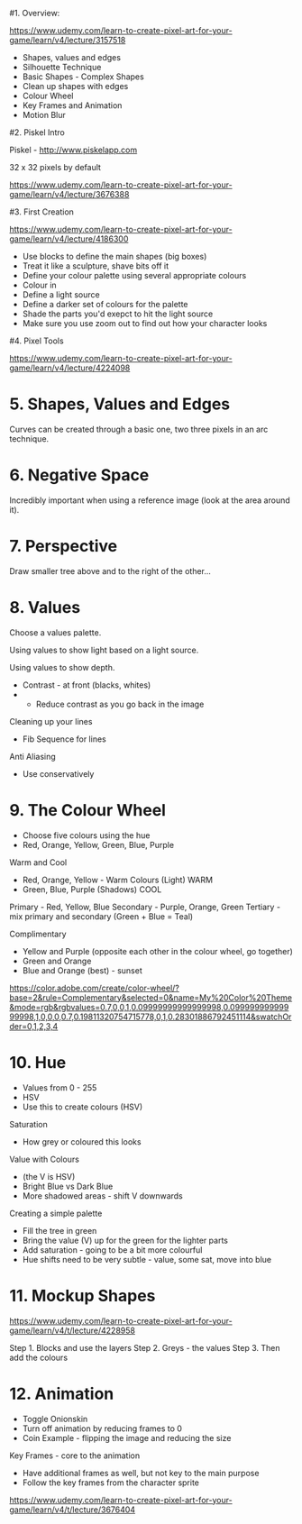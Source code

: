 #1. Overview:

https://www.udemy.com/learn-to-create-pixel-art-for-your-game/learn/v4/lecture/3157518

* Shapes, values and edges
* Silhouette Technique
* Basic Shapes - Complex Shapes
* Clean up shapes with edges
* Colour Wheel
* Key Frames and Animation
* Motion Blur

#2. Piskel Intro

Piskel - http://www.piskelapp.com

32 x 32 pixels by default

https://www.udemy.com/learn-to-create-pixel-art-for-your-game/learn/v4/lecture/3676388

#3. First Creation

https://www.udemy.com/learn-to-create-pixel-art-for-your-game/learn/v4/lecture/4186300

* Use blocks to define the main shapes (big boxes)
* Treat it like a sculpture, shave bits off it
* Define your colour palette using several appropriate colours
* Colour in
* Define a light source
* Define a darker set of colours for the palette
* Shade the parts you'd exepct to hit the light source
* Make sure you use zoom out to find out how your character looks

#4. Pixel Tools

https://www.udemy.com/learn-to-create-pixel-art-for-your-game/learn/v4/lecture/4224098

# 5. Shapes, Values and Edges

Curves can be created through a basic one, two three pixels in an arc technique.

# 6. Negative Space

Incredibly important when using a reference image (look at the area around it).

# 7. Perspective

Draw smaller tree above and to the right of the other... 

# 8. Values

Choose a values palette.

Using values to show light based on a light source.

Using values to show depth.
* Contrast - at front (blacks, whites)
* * Reduce contrast as you go back in the image

Cleaning up your lines
* Fib Sequence for lines
 
Anti Aliasing
* Use conservatively

# 9. The Colour Wheel
* Choose five colours using the hue
* Red, Orange, Yellow, Green, Blue, Purple

Warm and Cool
* Red, Orange, Yellow - Warm Colours (Light) WARM
* Green, Blue, Purple (Shadows) COOL

Primary - Red, Yellow, Blue
Secondary - Purple, Orange, Green
Tertiary - mix primary and secondary (Green + Blue = Teal)

Complimentary
* Yellow and Purple (opposite each other in the colour wheel, go together)
* Green and Orange
* Blue and Orange (best) - sunset

https://color.adobe.com/create/color-wheel/?base=2&rule=Complementary&selected=0&name=My%20Color%20Theme&mode=rgb&rgbvalues=0.7,0,0,1,0.09999999999999998,0.09999999999999998,1,0,0,0,0.7,0.19811320754715778,0,1,0.28301886792451114&swatchOrder=0,1,2,3,4

# 10. Hue
* Values from 0 - 255
* HSV
* Use this to create colours (HSV)

Saturation
* How grey or coloured this looks

Value with Colours
* (the V is HSV)
* Bright Blue vs Dark Blue
* More shadowed areas - shift V downwards

Creating a simple palette
* Fill the tree in green
* Bring the value (V) up for the green for the lighter parts
* Add saturation - going to be a bit more colourful
* Hue shifts need to be very subtle - value, some sat, move into blue

# 11. Mockup Shapes

https://www.udemy.com/learn-to-create-pixel-art-for-your-game/learn/v4/t/lecture/4228958

Step 1. Blocks and use the layers
Step 2. Greys - the values
Step 3. Then add the colours

# 12. Animation
* Toggle Onionskin
* Turn off animation by reducing frames to 0
* Coin Example - flipping the image and reducing the size

Key Frames - core to the animation
* Have additional frames as well, but not key to the main purpose
* Follow the key frames from the character sprite

https://www.udemy.com/learn-to-create-pixel-art-for-your-game/learn/v4/t/lecture/3676404
